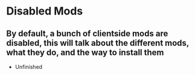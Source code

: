 # Disabled Mods

## By default, a bunch of clientside mods are disabled, this will talk about the different mods, what they do, and the way to install them

- Unfinished
